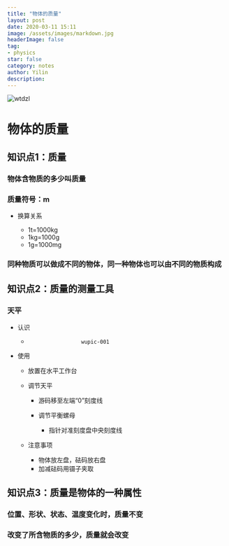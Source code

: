 ```yaml
---
title: "物体的质量"
layout: post
date: 2020-03-11 15:11
image: /assets/images/markdown.jpg
headerImage: false
tag:
- physics
star: false
category: notes
author: Yilin
description: 
---
```

![wtdzl](https://s2.ax1x.com/2020/03/11/8AM2h6.png)
# 物体的质量

## 知识点1：质量

### 物体含物质的多少叫质量

### 质量符号：m

- 换算关系

	- 1t=1000kg
	- 1kg=1000g
	- 1g=1000mg

### 同种物质可以做成不同的物体，同一种物体也可以由不同的物质构成

## 知识点2：质量的测量工具

### 天平

- 认识

	-                      wupic-001

- 使用

	- 放置在水平工作台
	- 调节天平

		- 游码移至左端“0”刻度线
		- 调节平衡螺母

			- 指针对准刻度盘中央刻度线

	- 注意事项

		- 物体放左盘，砝码放右盘
		- 加减砝码用镊子夹取

## 知识点3：质量是物体的一种属性

### 位置、形状、状态、温度变化时，质量不变

### 改变了所含物质的多少，质量就会改变


